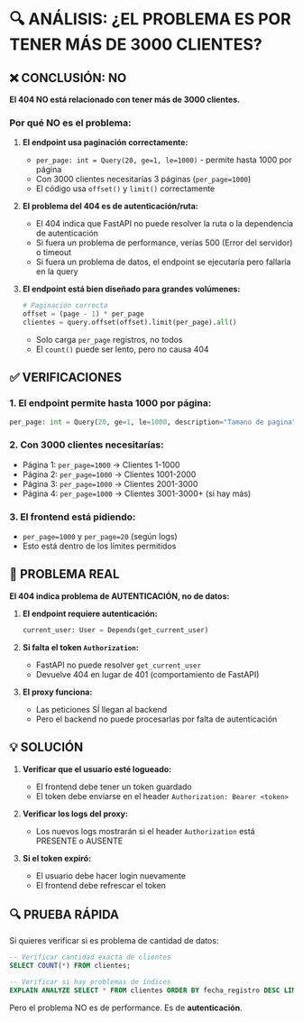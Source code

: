 # 🔍 ANÁLISIS: ¿EL PROBLEMA ES POR TENER MÁS DE 3000 CLIENTES?

## ❌ CONCLUSIÓN: NO

**El 404 NO está relacionado con tener más de 3000 clientes.**

### Por qué NO es el problema:

1. **El endpoint usa paginación correctamente:**
   - `per_page: int = Query(20, ge=1, le=1000)` - permite hasta 1000 por página
   - Con 3000 clientes necesitarías 3 páginas (`per_page=1000`)
   - El código usa `offset()` y `limit()` correctamente

2. **El problema del 404 es de autenticación/ruta:**
   - El 404 indica que FastAPI no puede resolver la ruta o la dependencia de autenticación
   - Si fuera un problema de performance, verías 500 (Error del servidor) o timeout
   - Si fuera un problema de datos, el endpoint se ejecutaría pero fallaría en la query

3. **El endpoint está bien diseñado para grandes volúmenes:**
   ```python
   # Paginación correcta
   offset = (page - 1) * per_page
   clientes = query.offset(offset).limit(per_page).all()
   ```
   - Solo carga `per_page` registros, no todos
   - El `count()` puede ser lento, pero no causa 404

## ✅ VERIFICACIONES

### 1. El endpoint permite hasta 1000 por página:
```python
per_page: int = Query(20, ge=1, le=1000, description="Tamano de pagina")
```

### 2. Con 3000 clientes necesitarías:
- Página 1: `per_page=1000` → Clientes 1-1000
- Página 2: `per_page=1000` → Clientes 1001-2000  
- Página 3: `per_page=1000` → Clientes 2001-3000
- Página 4: `per_page=1000` → Clientes 3001-3000+ (si hay más)

### 3. El frontend está pidiendo:
- `per_page=1000` y `per_page=20` (según logs)
- Esto está dentro de los límites permitidos

## 🚨 PROBLEMA REAL

**El 404 indica problema de AUTENTICACIÓN, no de datos:**

1. **El endpoint requiere autenticación:**
   ```python
   current_user: User = Depends(get_current_user)
   ```

2. **Si falta el token `Authorization`:**
   - FastAPI no puede resolver `get_current_user`
   - Devuelve 404 en lugar de 401 (comportamiento de FastAPI)

3. **El proxy funciona:**
   - Las peticiones SÍ llegan al backend
   - Pero el backend no puede procesarlas por falta de autenticación

## 💡 SOLUCIÓN

1. **Verificar que el usuario esté logueado:**
   - El frontend debe tener un token guardado
   - El token debe enviarse en el header `Authorization: Bearer <token>`

2. **Verificar los logs del proxy:**
   - Los nuevos logs mostrarán si el header `Authorization` está PRESENTE o AUSENTE

3. **Si el token expiró:**
   - El usuario debe hacer login nuevamente
   - El frontend debe refrescar el token

## 🔍 PRUEBA RÁPIDA

Si quieres verificar si es problema de cantidad de datos:

```sql
-- Verificar cantidad exacta de clientes
SELECT COUNT(*) FROM clientes;

-- Verificar si hay problemas de índices
EXPLAIN ANALYZE SELECT * FROM clientes ORDER BY fecha_registro DESC LIMIT 1000;
```

Pero el problema NO es de performance. Es de **autenticación**.

